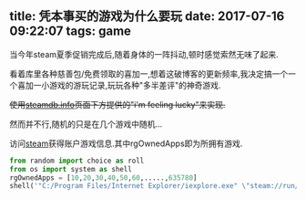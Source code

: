 title: 凭本事买的游戏为什么要玩
date: 2017-07-16 09:22:07
tags: game
---
当今年steam夏季促销完成后,随着身体的一阵抖动,顿时感觉索然无味了起来.

看着库里各种慈善包/免费领取的喜加一,想着这破博客的更新频率,我决定搞一个一个喜加一小游戏的游玩记录,玩玩各种"多半差评"的神奇游戏.

~~使用[steamdb.info](https://steamdb.info/calculator/)页面下方提供的"i'm feeling lucky"来实现.~~
<!--more-->
然而并不行,随机的只是在几个游戏中随机...

访问[steam](https://store.steampowered.com/dynamicstore/userdata/)获得账户游戏信息.其中rgOwnedApps即为所拥有游戏.

```python
from random import choice as roll
from os import system as shell
rgOwnedApps = [10,20,30,40,50,60,.....,635780]
shell('"C:/Program Files/Internet Explorer/iexplore.exe" \"steam://run/'+str(roll(rgOwnedApps))+'\"')
```